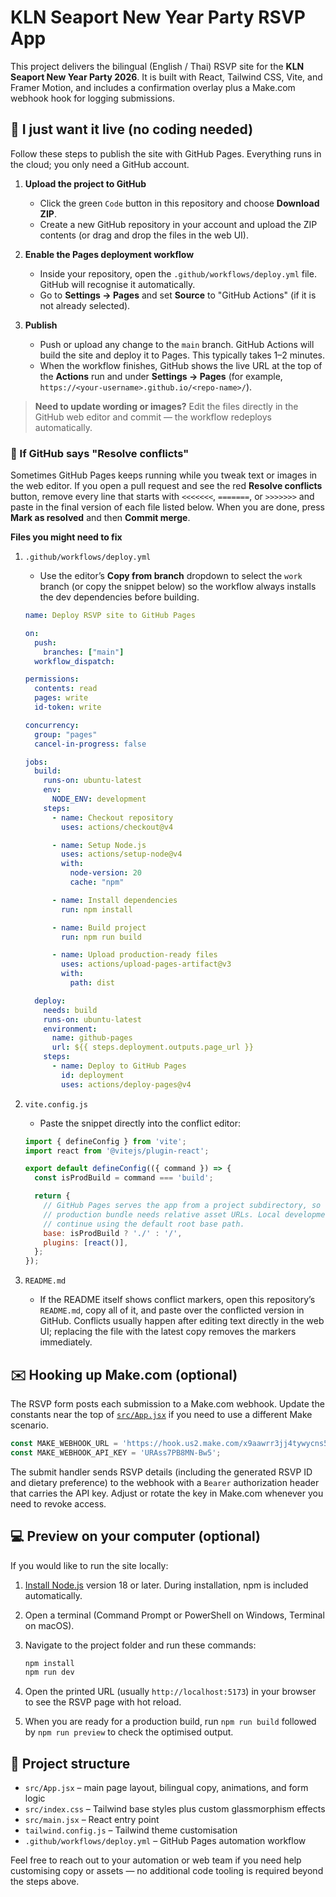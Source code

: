 # KLN Seaport New Year Party RSVP App

This project delivers the bilingual (English / Thai) RSVP site for the **KLN Seaport New Year Party 2026**. It is built with React, Tailwind CSS, Vite, and Framer Motion, and includes a confirmation overlay plus a Make.com webhook hook for logging submissions.

## 🤝 I just want it live (no coding needed)
Follow these steps to publish the site with GitHub Pages. Everything runs in the cloud; you only need a GitHub account.

1. **Upload the project to GitHub**
   - Click the green `Code` button in this repository and choose **Download ZIP**.
   - Create a new GitHub repository in your account and upload the ZIP contents (or drag and drop the files in the web UI).

2. **Enable the Pages deployment workflow**
   - Inside your repository, open the `.github/workflows/deploy.yml` file. GitHub will recognise it automatically.
   - Go to **Settings → Pages** and set **Source** to "GitHub Actions" (if it is not already selected).

3. **Publish**
   - Push or upload any change to the `main` branch. GitHub Actions will build the site and deploy it to Pages. This typically takes 1–2 minutes.
   - When the workflow finishes, GitHub shows the live URL at the top of the **Actions** run and under **Settings → Pages** (for example, `https://<your-username>.github.io/<repo-name>/`).

> **Need to update wording or images?** Edit the files directly in the GitHub web editor and commit — the workflow redeploys automatically.

### 🚧 If GitHub says "Resolve conflicts"
Sometimes GitHub Pages keeps running while you tweak text or images in the web editor. If you open a pull request and see the red **Resolve conflicts** button, remove every line that starts with `<<<<<<<`, `=======`, or `>>>>>>>` and paste in the final version of each file listed below. When you are done, press **Mark as resolved** and then **Commit merge**.

**Files you might need to fix**

1. `.github/workflows/deploy.yml`
   - Use the editor’s **Copy from branch** dropdown to select the `work` branch (or copy the snippet below) so the workflow always installs the dev dependencies before building.

   ```yaml
   name: Deploy RSVP site to GitHub Pages

   on:
     push:
       branches: ["main"]
     workflow_dispatch:

   permissions:
     contents: read
     pages: write
     id-token: write

   concurrency:
     group: "pages"
     cancel-in-progress: false

   jobs:
     build:
       runs-on: ubuntu-latest
       env:
         NODE_ENV: development
       steps:
         - name: Checkout repository
           uses: actions/checkout@v4

         - name: Setup Node.js
           uses: actions/setup-node@v4
           with:
             node-version: 20
             cache: "npm"

         - name: Install dependencies
           run: npm install

         - name: Build project
           run: npm run build

         - name: Upload production-ready files
           uses: actions/upload-pages-artifact@v3
           with:
             path: dist

     deploy:
       needs: build
       runs-on: ubuntu-latest
       environment:
         name: github-pages
         url: ${{ steps.deployment.outputs.page_url }}
       steps:
         - name: Deploy to GitHub Pages
           id: deployment
           uses: actions/deploy-pages@v4
   ```

2. `vite.config.js`
   - Paste the snippet directly into the conflict editor:

   ```js
   import { defineConfig } from 'vite';
   import react from '@vitejs/plugin-react';

   export default defineConfig(({ command }) => {
     const isProdBuild = command === 'build';

     return {
       // GitHub Pages serves the app from a project subdirectory, so the
       // production bundle needs relative asset URLs. Local development can
       // continue using the default root base path.
       base: isProdBuild ? './' : '/',
       plugins: [react()],
     };
   });
   ```

3. `README.md`
   - If the README itself shows conflict markers, open this repository’s `README.md`, copy all of it, and paste over the conflicted version in GitHub. Conflicts usually happen after editing text directly in the web UI; replacing the file with the latest copy removes the markers immediately.

## ✉️ Hooking up Make.com (optional)
The RSVP form posts each submission to a Make.com webhook. Update the constants near the top of [`src/App.jsx`](src/App.jsx) if you need to use a different Make scenario.

```js
const MAKE_WEBHOOK_URL = 'https://hook.us2.make.com/x9aawrr3jj4tywycns525istq15g5vve';
const MAKE_WEBHOOK_API_KEY = 'URAss7PB8MN-Bw5';
```

The submit handler sends RSVP details (including the generated RSVP ID and dietary preference) to the webhook with a `Bearer` authorization header that carries the API key. Adjust or rotate the key in Make.com whenever you need to revoke access.

## 💻 Preview on your computer (optional)
If you would like to run the site locally:

1. [Install Node.js](https://nodejs.org/) version 18 or later. During installation, npm is included automatically.
2. Open a terminal (Command Prompt or PowerShell on Windows, Terminal on macOS).
3. Navigate to the project folder and run these commands:

   ```bash
   npm install
   npm run dev
   ```

4. Open the printed URL (usually `http://localhost:5173`) in your browser to see the RSVP page with hot reload.
5. When you are ready for a production build, run `npm run build` followed by `npm run preview` to check the optimised output.

## 📁 Project structure
- `src/App.jsx` – main page layout, bilingual copy, animations, and form logic
- `src/index.css` – Tailwind base styles plus custom glassmorphism effects
- `src/main.jsx` – React entry point
- `tailwind.config.js` – Tailwind theme customisation
- `.github/workflows/deploy.yml` – GitHub Pages automation workflow

Feel free to reach out to your automation or web team if you need help customising copy or assets — no additional code tooling is required beyond the steps above.
